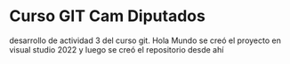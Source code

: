 # Curso GIT Cam Diputados
desarrollo de actividad 3 del curso git.
Hola Mundo
se creó el proyecto en visual studio 2022 y luego se creó el repositorio desde ahí
